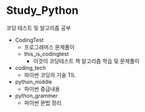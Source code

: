 # Study_Python
코딩 테스트 및 알고리즘 공부

- CodingTest
  - 프로그래머스 문제풀이
  - this_is_codingtest
    - 이것이 코딩테스트 책 알고리즘 학습 및 문제풀이
- coding_tech
  - 파이썬 코딩의 기술 TIL
- python_middle
  - 파이썬 중급내용
- python_grammer
  - 파이썬 문법 정리
